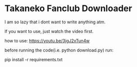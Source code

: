 # Takaneko Fanclub Downloader

I am so lazy that i dont want to write anything atm.

If you want to use, just watch the video first.

how to use:
https://youtu.be/3jgJ2xTun4w

before running the code(i.e. python download.py)
run: 

pip install -r requirements.txt
